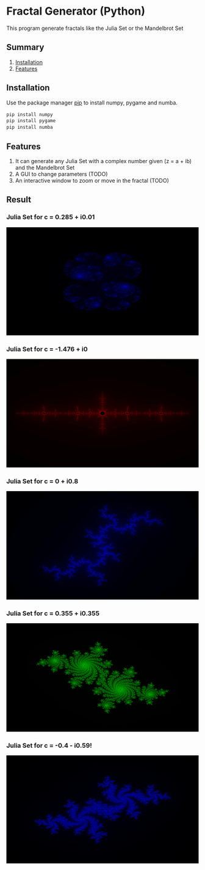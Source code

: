 # Fractal Generator (Python)

This program generate fractals like the Julia Set or the Mandelbrot Set

## Summary

1. [Installation](#installation)
2. [Features](#features)

## Installation

Use the package manager [pip](https://pip.pypa.io/en/stable/) to install numpy, pygame and numba.

```bash
pip install numpy
pip install pygame
pip install numba
```

## Features

1. It can generate any Julia Set with a complex number given (z = a + ib) and the Mandelbrot Set
2. A GUI to change parameters (TODO)
3. An interactive window to zoom or move in the fractal  (TODO)

## Result
### Julia Set for c = 0.285 + i0.01 

![Alt text](pic/julia1.png)

### Julia Set for c = -1.476 + i0

![Alt text](pic/juliatwo.png)

### Julia Set for c = 0 + i0.8

![Alt text](pic/3.png)

### Julia Set for c = 0.355 + i0.355

![Alt text](pic/4.png)

### Julia Set for c = -0.4 - i0.59!

![Alt text](pic/5.png)